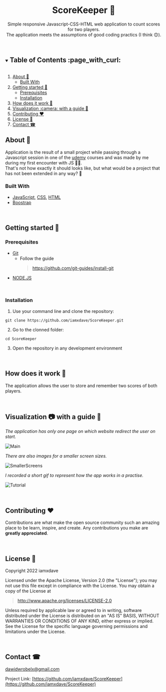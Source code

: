 <h1 align="center">ScoreKeeper 🎲</h1>
<p align="center">
 Simple responsive Javascript-CSS-HTML web application to count scores for two players.<br/>
 The application meets the assumptions of good coding practics (I think 😊).
</p>
<br/>

<!-- TABLE OF CONTENTS -->
<details open="open">
  <summary><h2 style="display: inline-block">Table of Contents :page_with_curl:</h2></summary>
  <ol>
    <li>
      <a href="#about-">About 🤔 </a>
      <ul>
        <li><a href="#built-with">Built With</a></li>
      </ul>
    </li>
    <li>
      <a href="#getting-started-">Getting started 🚀</a>
      <ul>
        <li><a href="#prerequisites">Prerequisites</a></li>
        <li><a href="#installation">Installation</a></li>
      </ul>
    </li>
    <li><a href="#how-does-it-work-">How does it work 📔</a></li>
    <li><a href="#visualization-camera-with-a-guide-">Visualization :camera: with a guide 📙</a></li>
    <li><a href="#contributing-heart">Contributing ❤️</a></li>
    <li><a href="#license-">License 📝</a></li>
    <li><a href="#contact-">Contact ☎</a></li>
  </ol>
</details>

<!-- ABOUT -->
## About 🤔
Application is the result of a small project while passing through a Javascript session in one of the [udemy](https://www.udemy.com/course/the-web-developer-bootcamp/) courses and was made by me during my first encounter with JS 😮‍💨. <br/>
That's not how exactly it should looks like, but what would be a project that has not been extended in any way? 🤭<br/>



### Built With 

* [JavaScript](https://developer.mozilla.org/en-US/docs/Web/JavaScript), [CSS](https://developer.mozilla.org/en-US/docs/Web/CSS), [HTML](https://developer.mozilla.org/en-US/docs/Web/HTML)
* [Boostrap](https://getbootstrap.com/docs/4.1/getting-started/introduction/)

<br/>

<!-- GETTING STARTED -->
## Getting started 🚀

### Prerequisites

* [Git](https://git-scm.com/) 
  * Follow the guide
    > https://github.com/git-guides/install-git
* [NODE.JS](https://nodejs.org/en/)


<br/>

### Installation

1. Use your command line and clone the repository:

 ```
 git clone https://github.com/iamxdave/ScoreKeeper.git
```

 
2. Go to the clonned folder: 
```
cd ScoreKeeper
```
3. Open the repository in any development environment

<br/>

<!-- HOW DOES IT WORK-->
## How does it work 📔
<p>
  The application allows the user to store and remember two scores of both players.
</p>
  

<br/>

<!-- VISUALIZATION AND GUIDE -->
## Visualization :camera: with a guide 📙

  _The application has only one page on which website redirect the user on start._

![Main](https://user-images.githubusercontent.com/74014874/183271040-a10528f7-4022-4a41-99cd-bc47286ec1d7.png)

  _There are also images for a smaller screen sizes._
  
![SmallerScreens](https://user-images.githubusercontent.com/74014874/183271072-681f37d0-c763-4f89-ba4f-1e50d6dbfe18.png)

  _I recorded a short gif to represent how the app works in a practise._

![Tutorial](https://user-images.githubusercontent.com/74014874/183271028-55698149-c2fd-4620-9fe3-761ab5de09b7.gif)

<br/>

<!-- CONTRIBUTING -->
## Contributing :heart:

 Contributions are what make the open source community such an amazing place to be learn, inspire, and create. Any contributions you make are **greatly appreciated**.


<br/>

<!-- LICENSE -->
## License 📝
<p> 
 Copyright 2022 iamxdave

 Licensed under the Apache License, Version 2.0 (the "License");
 you may not use this file except in compliance with the License.
 You may obtain a copy of the License at
</p>

> http://www.apache.org/licenses/LICENSE-2.0

<p> 
 Unless required by applicable law or agreed to in writing, software
 distributed under the License is distributed on an "AS IS" BASIS,
 WITHOUT WARRANTIES OR CONDITIONS OF ANY KIND, either express or implied.
 See the License for the specific language governing permissions and
 limitations under the License.
</p>
<br/>

<!-- CONTACT -->
## Contact ☎

dawidwrobelx@gmail.com

Project Link: [https://github.com/iamxdave/ScoreKeeper](https://github.com/iamxdave/ScoreKeeper)
